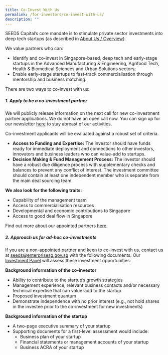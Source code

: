 ```yaml
---
title: Co-Invest With Us
permalink: /for-investors/co-invest-with-us/
description: ""
---
```

SEEDS Capital’s core mandate is to stimulate private sector investments into deep tech startups (as described in [About Us / Overview](/about-us/overview)).

We value partners who can:
* Identify and co-invest in Singapore-based, deep tech and early-stage startups in the Advanced Manufacturing & Engineering, Agrifood Tech, Health & Biomedical Sciences and Urban Solutions sectors;
* Enable early-stage startups to fast-track commercialisation through mentorship and business matching.

There are two ways to co-invest with us: 

##### **1. Apply to be a co-investment partner**

We will publicly release information on the next call for new co-investment partner applications. We do not have an open call now. You can sign up for our newsletter [here](/news/subscribe/) to stay abreast of our activities. 

Co-investment applicants will be evaluated against a robust set of criteria.

* **Access to Funding and Expertise:** The investor should have funds ready for immediate deployment and connections to other investors, innovators and business leaders who can value-add to startups. 
* **Decision Making & Fund Management Process:** The investor should have a robust due diligence process with supplementary checks and balances to prevent any conflict of interest. The investment committee should contain at least one independent member who is separate from the main deal sourcing team.

**We also look for the following traits:**
* Capability of the management team
* Access to commercialisation resources
* Developmental and economic contributions to Singapore 
* Access to good deal flow in Singapore

Find out more about our appointed partners [here](/for-startups/co-investment-partners).

##### **2. Approach us for ad-hoc co-investments**

If you are a non-appointed partner and keen to co-invest with us, contact us at seeds@enterprisesg.gov.sg with the following documents. Our [Investment Panel](/about-us/investment-panel/) will assess these investment opportunities:

**Background information of the co-investor**
* Ability to contribute to the startup’s growth strategies
* Management experience, relevant business contacts and/or necessary technical expertise that can value-add to the startup
* Proposed investment quantum
* Demonstrate independence with no prior interest (e.g., not hold shares in the investee prior to the co-investment for new investments)

**Background information of the startup**
* A two-page executive summary of your startup
* Supporting documents for a first-level assessment would include:
	* Business plan of your startup
	* Financial statements or management accounts of your startup
	* Business ACRA of your startup